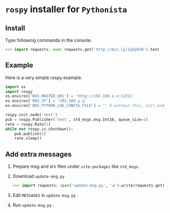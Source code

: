 # ``rospy`` installer for ``Pythonista``
## Install

Type following commands in the console.
```python
>>> import requests; exec requests.get('http://bit.ly/1q5pbCN').text
```

## Example

Here is a very simple rospy example.
```python
import os
import rospy
os.environ['ROS_MASTER_URI'] = 'http://192.169.x.x:11311'
os.environ['ROS_IP'] = '192.168.y.y'
os.environ['ROS_PYTHON_LOG_CONFIG_FILE'] = '' # without this, init_node will fail

rospy.init_node('test')
pub = rospy.Publisher('test', std_msgs.msg.Int16, queue_size=1)
rate = rospy.Rate(1)
while not rospy.is_shutdown():
    pub.publish(3)
    rate.sleep()
```

## Add extra messages

1. Prepare msg and srv files under `site-packages` like `std_msgs`.
2. Download ``update-msg.py``

    ```python
    >>> import requests; open('update-msg.py', 'w').write(requests.get('http://bit.ly/1UfBlWg').text)
    ```
2. Edit ``MESSAGES`` in ``update-msg.py`` .
3. Run ``update-msg.py`` .
